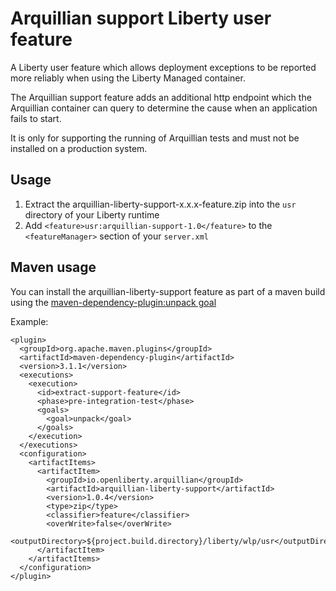 # Arquillian support Liberty user feature

A Liberty user feature which allows deployment exceptions to be reported more reliably when using the Liberty Managed container.

The Arquillian support feature adds an additional http endpoint which the Arquillian container can query to determine the cause when an application fails to start.

It is only for supporting the running of Arquillian tests and must not be installed on a production system.

## Usage

1. Extract the arquillian-liberty-support-x.x.x-feature.zip into the `usr` directory of your Liberty runtime
1. Add `<feature>usr:arquillian-support-1.0</feature>` to the `<featureManager>` section of your `server.xml`

## Maven usage

You can install the arquillian-liberty-support feature as part of a maven build using the [maven-dependency-plugin:unpack goal](https://maven.apache.org/plugins/maven-dependency-plugin/unpack-mojo.html)

Example:

    <plugin>
      <groupId>org.apache.maven.plugins</groupId>
      <artifactId>maven-dependency-plugin</artifactId>
      <version>3.1.1</version>
      <executions>
        <execution>
          <id>extract-support-feature</id>
          <phase>pre-integration-test</phase>
          <goals>
            <goal>unpack</goal>
          </goals>
        </execution>
      </executions>
      <configuration>
        <artifactItems>
          <artifactItem>
            <groupId>io.openliberty.arquillian</groupId>
            <artifactId>arquillian-liberty-support</artifactId>
            <version>1.0.4</version>
            <type>zip</type>
            <classifier>feature</classifier>
            <overWrite>false</overWrite>
            <outputDirectory>${project.build.directory}/liberty/wlp/usr</outputDirectory>
          </artifactItem>
        </artifactItems>
      </configuration>
    </plugin>
